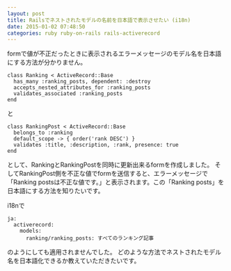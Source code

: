 ```yaml
---
layout: post
title: Railsでネストされたモデルの名前を日本語で表示させたい (i18n)
date: 2015-01-02 07:48:50
categories: ruby ruby-on-rails rails-activerecord
---
```

<!-- {% raw %} -->
<p>formで値が不正だったときに表示されるエラーメッセージのモデル名を日本語にする方法が分かりません。</p>

<pre><code>class Ranking &lt; ActiveRecord::Base
  has_many :ranking_posts, dependent: :destroy
  accepts_nested_attributes_for :ranking_posts
  validates_associated :ranking_posts
end
</code></pre>

<p>と</p>

<pre><code>class RankingPost &lt; ActiveRecord::Base
  belongs_to :ranking
  default_scope -&gt; { order('rank DESC') }
  validates :title, :description, :rank, presence: true
end
</code></pre>

<p>として、RankingとRankingPostを同時に更新出来るformを作成しました。
そしてRankingPost側を不正な値でformを送信すると、エラーメッセージで「Ranking postsは不正な値です。」と表示されます。この「Ranking posts」を日本語にする方法を知りたいです。</p>

<p>i18nで</p>

<pre><code>ja:
  activerecord:
    models:
      ranking/ranking_posts: すべてのランキング記事
</code></pre>

<p>のようにしても適用されませんでした。
どのような方法でネストされたモデル名を日本語化できるか教えていただきたいです。</p>
<!-- {% endraw %} -->
